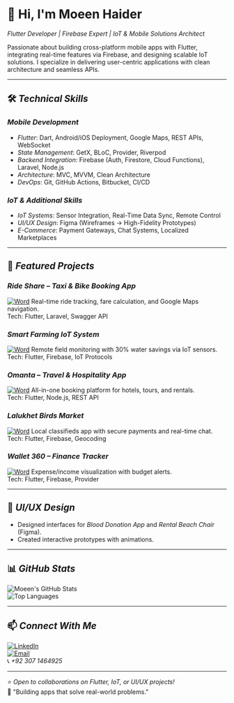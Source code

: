 # 👋 Hi, I'm Moeen Haider 
*Flutter Developer | Firebase Expert | IoT & Mobile Solutions Architect*

Passionate about building cross-platform mobile apps with Flutter, integrating real-time features via Firebase, and designing scalable IoT solutions. I specialize in delivering user-centric applications with clean architecture and seamless APIs.

---

## 🛠 *Technical Skills*
### *Mobile Development*
- *Flutter*: Dart, Android/iOS Deployment, Google Maps, REST APIs, WebSocket
- *State Management*: GetX, BLoC, Provider, Riverpod
- *Backend Integration*: Firebase (Auth, Firestore, Cloud Functions), Laravel, Node.js
- *Architecture*: MVC, MVVM, Clean Architecture
- *DevOps*: Git, GitHub Actions, Bitbucket, CI/CD

### *IoT & Additional Skills*
- *IoT Systems*: Sensor Integration, Real-Time Data Sync, Remote Control
- *UI/UX Design*: Figma (Wireframes → High-Fidelity Prototypes)
- *E-Commerce*: Payment Gateways, Chat Systems, Localized Marketplaces

---

## 🚀 *Featured Projects*

### *Ride Share – Taxi & Bike Booking App*  
[![Word](https://img.shields.io/badge/View_File-Word-blue)](https://docs.google.com/document/d/1VJz7rM2XA2D7RYAOy7FKM9SVhDdjofaX/edit?tab=t.0)
Real-time ride tracking, fare calculation, and Google Maps navigation.  
Tech: Flutter, Laravel, Swagger API

### *Smart Farming IoT System*  
[![Word](https://img.shields.io/badge/View_File-Word-blue)](https://docs.google.com/document/d/13cJqwFwf6FJuroy-UnmGWeCCJIS3j8pj/edit?tab=t.0)
Remote field monitoring with 30% water savings via IoT sensors.  
Tech: Flutter, Firebase, IoT Protocols

### *Omanta – Travel & Hospitality App*  
[![Word](https://img.shields.io/badge/View_File-Word-blue)](https://docs.google.com/document/d/1WKk_xYdTKfiRQJsRKxdugh4s5NffuzlH/edit?tab=t.0)
All-in-one booking platform for hotels, tours, and rentals.  
Tech: Flutter, Node.js, REST API

### *Lalukhet Birds Market*  
[![Word](https://img.shields.io/badge/View_File-Word-blue)](https://docs.google.com/document/d/1kvNSwcI_My8hjOxtkHkBaazPCbqT3E7w/edit?tab=t.0) 
Local classifieds app with secure payments and real-time chat.  
Tech: Flutter, Firebase, Geocoding

### *Wallet 360 – Finance Tracker*  
[![Word](https://img.shields.io/badge/View_File-Word-blue)](https://docs.google.com/document/d/1htKAhIWkpNKfovb10o8RHwMH7lkGoBjz/edit?tab=t.0) 
Expense/income visualization with budget alerts.  
Tech: Flutter, Firebase, Provider

---

## 🎨 *UI/UX Design*  
- Designed interfaces for *Blood Donation App* and *Rental Beach Chair* (Figma).  
- Created interactive prototypes with animations.  

---

## 📊 *GitHub Stats*
![Moeen's GitHub Stats](https://github-readme-stats.vercel.app/api?username=yourusername&show_icons=true&theme=radical)  
![Top Languages](https://github-readme-stats.vercel.app/api/top-langs/?username=yourusername&layout=compact&theme=radical)

---

## 📫 *Connect With Me*
[![LinkedIn](https://img.shields.io/badge/LinkedIn-Connect-blue)](https://www.linkedin.com/in/moeen-app-developer/)  
[![Email](https://img.shields.io/badge/Email-Contact-red)](mailto:moeen.abdumajeed786@gmail.com)  
📞 *+92 307 1464925*

---

⭐ *Open to collaborations on Flutter, IoT, or UI/UX projects!*  
🔗 "Building apps that solve real-world problems."
